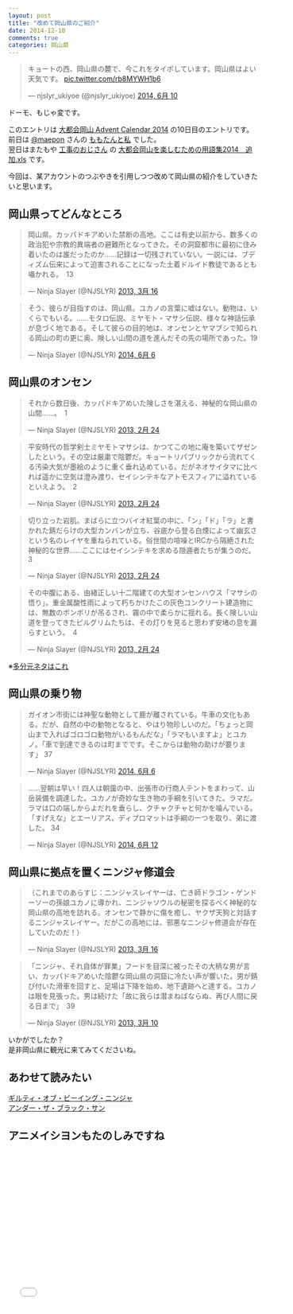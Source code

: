 ```yaml
---
layout: post
title: "改めて岡山県のご紹介"
date: 2014-12-10
comments: true
categories: 岡山県 
---
```


<blockquote class="twitter-tweet" lang="ja"><p>キョートの西、岡山県の麓で、今これをタイポしています。岡山県はよい天気です。 <a href="http://t.co/rb8MYWH1b6">pic.twitter.com/rb8MYWH1b6</a></p>&mdash; njslyr_ukiyoe (@njslyr_ukiyoe) <a href="https://twitter.com/njslyr_ukiyoe/status/476342539784421376">2014, 6月 10</a></blockquote>
<script async src="//platform.twitter.com/widgets.js" charset="utf-8"></script>

ドーモ、もじゃ変です。

このエントリは [大都会岡山 Advent Calendar 2014](http://www.adventar.org/calendars/661) の10日目のエントリです。  
前日は [@maepon](https://twitter.com/maepon) さんの [ももたんと私](http://maepon.skpn.com/etc/entry-65.html) でした。  
翌日はまたもや [工事のおじさん](https://twitter.com/ryosms) の [大都会岡山を楽しむための用語集2014＿追加.xls](http://blog.livedoor.jp/ryosms/archives/7968469.html) です。

今回は、某アカウントのつぶやきを引用しつつ改めて岡山県の紹介をしていきたいと思います。

## 岡山県ってどんなところ
<blockquote class="twitter-tweet" lang="ja"><p>岡山県。カッパドキアめいた禁断の高地。ここは有史以前から、数多くの政治犯や宗教的異端者の避難所となってきた。その洞窟都市に最初に住み着いたのは誰だったのか……記録は一切残されていない。一説には、ブディズム伝来によって迫害されることになった土着ドルイド教徒であるとも囁かれる。　13</p>&mdash; Ninja Slayer (@NJSLYR) <a href="https://twitter.com/NJSLYR/status/312821529870233600">2013, 3月 16</a></blockquote>
<script async src="//platform.twitter.com/widgets.js" charset="utf-8"></script>

<blockquote class="twitter-tweet" lang="ja"><p>そう、彼らが目指すのは、岡山県。ユカノの言葉に嘘はない。動物は、いくらでもいる。……モタロ伝説、ミヤモト・マサシ伝説、様々な神話伝承が息づく地である。そして彼らの目的地は、オンセンとヤマブシで知られる岡山の町の更に奥、険しい山間の道を進んだその先の場所であった。19</p>&mdash; Ninja Slayer (@NJSLYR) <a href="https://twitter.com/NJSLYR/status/474787998261735424">2014, 6月 6</a></blockquote>
<script async src="//platform.twitter.com/widgets.js" charset="utf-8"></script>

## 岡山県のオンセン

<blockquote class="twitter-tweet" lang="ja"><p>それから数日後、カッパドキアめいた険しさを湛える、神秘的な岡山県の山間……。　1</p>&mdash; Ninja Slayer (@NJSLYR) <a href="https://twitter.com/NJSLYR/status/305662408385515522">2013, 2月 24</a></blockquote>
<script async src="//platform.twitter.com/widgets.js" charset="utf-8"></script>

<blockquote class="twitter-tweet" lang="ja"><p>平安時代の哲学剣士ミヤモトマサシは、かつてこの地に庵を築いてザゼンしたという。その空は厳粛で陰鬱だ。キョートリパブリックから流れてくる汚染大気が墨絵のように重く垂れ込めている。だがネオサイタマに比べれば遥かに空気は澄み渡り、セイシンテキなアトモスフィアに溢れているといえよう。　2</p>&mdash; Ninja Slayer (@NJSLYR) <a href="https://twitter.com/NJSLYR/status/305664321483051010">2013, 2月 24</a></blockquote>
<script async src="//platform.twitter.com/widgets.js" charset="utf-8"></script>

<blockquote class="twitter-tweet" lang="ja"><p>切り立った岩肌。まばらに立つバイオ紅葉の中に、「ン」「ド」「ラ」と書かれた錆だらけの大型カンバンが立ち、谷底から登る白煙によって幽玄さという名のレイヤを重ねられている。俗世間の喧噪とIRCから隔絶された神秘的な世界……ここにはセイシンテキを求める隠遁者たちが集うのだ。　3</p>&mdash; Ninja Slayer (@NJSLYR) <a href="https://twitter.com/NJSLYR/status/305666559865675776">2013, 2月 24</a></blockquote>
<script async src="//platform.twitter.com/widgets.js" charset="utf-8"></script>

<blockquote class="twitter-tweet" lang="ja"><p>その中腹にある、由緒正しい十二階建ての大型オンセンハウス「マサシの悟り」。重金属酸性雨によって朽ちかけたこの灰色コンクリート建造物には、無数のボンボリが吊るされ、霧の中で柔らかに揺れる。長く険しい山道を登ってきたピルグリムたちは、その灯りを見ると思わず安堵の息を漏らすという。　4</p>&mdash; Ninja Slayer (@NJSLYR) <a href="https://twitter.com/NJSLYR/status/305670402380808192">2013, 2月 24</a></blockquote>
<script async src="//platform.twitter.com/widgets.js" charset="utf-8"></script>

※[多分元ネタはこれ](http://kanko.city.mimasaka.lg.jp/detail/index_55.html)

## 岡山県の乗り物
<blockquote class="twitter-tweet" lang="ja"><p>ガイオン市街には神聖な動物として鹿が離されている。牛車の文化もある。だが、自然の中の動物となると、やはり物珍しいのだ。「ちょっと岡山まで入ればゴロゴロ動物がいるもんだな」「ラマもいますよ」とユカノ。「車で到達できるのは町までです。そこからは動物の助けが要ります」 37</p>&mdash; Ninja Slayer (@NJSLYR) <a href="https://twitter.com/NJSLYR/status/474912893859659776">2014, 6月 6</a></blockquote>
<script async src="//platform.twitter.com/widgets.js" charset="utf-8"></script>

<blockquote class="twitter-tweet" lang="ja"><p>……翌朝は早い！四人は朝靄の中、出張市の行商人テントをまわって、山岳装備を調達した。ユカノが奇妙な生き物の手綱を引いてきた。ラマだ。ラマは口の端しからよだれを垂らし、クチャクチャと何かを噛んでいる。「すげえな」とエーリアス。ディプロマットは手綱の一つを取り、弟に渡した。 34</p>&mdash; Ninja Slayer (@NJSLYR) <a href="https://twitter.com/NJSLYR/status/477114912548728832">2014, 6月 12</a></blockquote>
<script async src="//platform.twitter.com/widgets.js" charset="utf-8"></script>

## 岡山県に拠点を置くニンジャ修道会
<blockquote class="twitter-tweet" lang="ja"><p>（これまでのあらすじ：ニンジャスレイヤーは、亡き師ドラゴン・ゲンドーソーの孫娘ユカノに導かれ、ニンジャソウルの秘密を探るべく神秘的な岡山県の高地を訪れる。オンセンで静かに傷を癒し、ヤクザ天狗と対話するニンジャスレイヤー。だがこの高地には、邪悪なニンジャ修道会が存在していたのだ！）</p>&mdash; Ninja Slayer (@NJSLYR) <a href="https://twitter.com/NJSLYR/status/312793031696859136">2013, 3月 16</a></blockquote>
<script async src="//platform.twitter.com/widgets.js" charset="utf-8"></script>

<blockquote class="twitter-tweet" lang="ja"><p>「ニンジャ、それ自体が罪業」フードを目深に被ったその大柄な男が言い、カッパドキアめいた陰鬱な岡山県の洞窟に冷たい声が響いた。男が錆び付いた滑車を回すと、足場は下降を始め、地下遺跡へと達する。ユカノは眼を見張った。男は続けた「故に我らは潜まねばならぬ、再び人間に戻る日まで」　39</p>&mdash; Ninja Slayer (@NJSLYR) <a href="https://twitter.com/NJSLYR/status/310764480437039104">2013, 3月 10</a></blockquote>
<script async src="//platform.twitter.com/widgets.js" charset="utf-8"></script>

いかがでしたか？  
是非岡山県に観光に来てみてくださいね。

## あわせて読みたい
[ギルティ・オブ・ビーイング・ニンジャ](http://wikiwiki.jp/njslyr/?%A1%D6%A5%AE%A5%EB%A5%C6%A5%A3%A1%A6%A5%AA%A5%D6%A1%A6%A5%D3%A1%BC%A5%A4%A5%F3%A5%B0%A1%A6%A5%CB%A5%F3%A5%B8%A5%E3%A1%D7)  
[アンダー・ザ・ブラック・サン](http://wikiwiki.jp/njslyr/?%A1%D6%A5%A2%A5%F3%A5%C0%A1%BC%A1%A6%A5%B6%A1%A6%A5%D6%A5%E9%A5%C3%A5%AF%A1%A6%A5%B5%A5%F3%A1%D7)

## アニメイシヨンもたのしみですね
<iframe width="560" height="315" src="//www.youtube.com/embed/Mv3eiorvNo4" frameborder="0" allowfullscreen></iframe>
